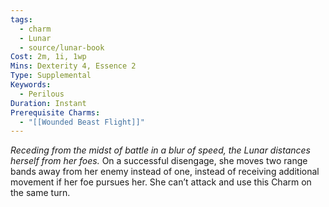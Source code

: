 ```yaml
---
tags:
  - charm
  - Lunar
  - source/lunar-book
Cost: 2m, 1i, 1wp
Mins: Dexterity 4, Essence 2
Type: Supplemental
Keywords:
  - Perilous
Duration: Instant
Prerequisite Charms:
  - "[[Wounded Beast Flight]]"
---
```

*Receding from the midst of battle in a blur of speed, the Lunar distances herself from her foes.*
On a successful disengage, she moves two range bands away from her enemy instead of one, instead of receiving additional movement if her foe pursues her. She can’t attack and use this Charm on the same turn.